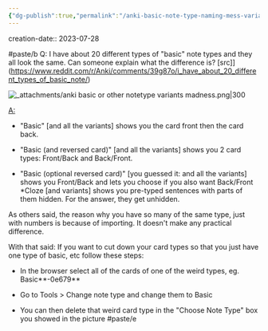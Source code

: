 ```yaml
---
{"dg-publish":true,"permalink":"/anki-basic-note-type-naming-mess-variants-without-a-difference/","noteIcon":"2"}
---
```


creation-date:: 2023-07-28

#paste/b 
Q: I have about 20 different types of "basic" note types and they all look the same. Can someone explain what the difference is?
[src]](https://www.reddit.com/r/Anki/comments/39g87o/i_have_about_20_different_types_of_basic_note/)

![_attachments/anki basic or other notetype variants madness.png|300](/img/user/_attachments/anki%20basic%20or%20other%20notetype%20variants%20madness.png)

[A:](https://www.reddit.com/r/Anki/comments/39g87o/comment/cs4cua5/?utm_source=reddit&utm_medium=web2x&context=3)

- "Basic" [and all the variants] shows you the card front then the card back.
    
- "Basic (and reversed card)" [and all the variants] shows you 2 card types: Front/Back and Back/Front.
    
- "Basic (optional reversed card)" [you guessed it: and all the variants] shows you Front/Back and lets you choose if you also want Back/Front *Cloze [and variants] shows you pre-typed sentences with parts of them hidden. For the answer, they get unhidden.
    

As others said, the reason why you have so many of the same type, just with numbers is because of importing. It doesn't make any practical difference.

With that said: If you want to cut down your card types so that you just have one type of basic, etc follow these steps:

- In the browser select all of the cards of one of the weird types, eg. Basic**-0e679**
    
- Go to Tools > Change note type and change them to Basic
    
- You can then delete that weird card type in the "Choose Note Type" box you showed in the picture
#paste/e 
